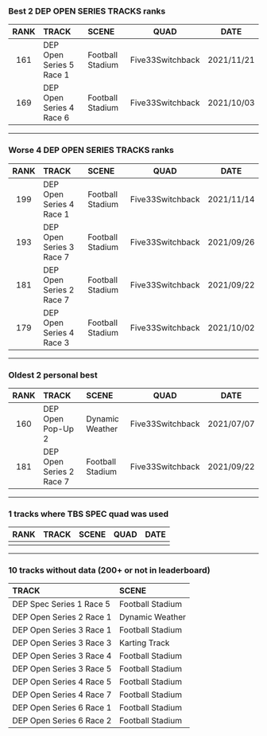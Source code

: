 ### Best 2 DEP OPEN SERIES TRACKS ranks
|RANK|TRACK|SCENE|QUAD|DATE|
|:---:|:---|:---|:---:|:---:|
|161|DEP Open Series 5 Race 1|Football Stadium|Five33Switchback|2021/11/21|
|169|DEP Open Series 4 Race 6|Football Stadium|Five33Switchback|2021/10/03|
---
### Worse 4 DEP OPEN SERIES TRACKS ranks
|RANK|TRACK|SCENE|QUAD|DATE|
|:---:|:---|:---|:---:|:---:|
|199|DEP Open Series 4 Race 1|Football Stadium|Five33Switchback|2021/11/14|
|193|DEP Open Series 3 Race 7|Football Stadium|Five33Switchback|2021/09/26|
|181|DEP Open Series 2 Race 7|Football Stadium|Five33Switchback|2021/09/22|
|179|DEP Open Series 4 Race 3|Football Stadium|Five33Switchback|2021/10/02|
---
### Oldest 2 personal best
|RANK|TRACK|SCENE|QUAD|DATE|
|:---:|:---|:---|:---:|:---:|
|160|DEP Open Pop-Up 2|Dynamic Weather|Five33Switchback|2021/07/07|
|181|DEP Open Series 2 Race 7|Football Stadium|Five33Switchback|2021/09/22|
---
### 1 tracks where TBS SPEC quad was used
|RANK|TRACK|SCENE|QUAD|DATE|
|:---:|:---|:---|:---:|:---:|
||||||
---
### 10 tracks without data (200+ or not in leaderboard)
|TRACK|SCENE|
|:---|:---|
|DEP Spec Series 1 Race 5|Football Stadium|
|DEP Open Series 2 Race 1|Dynamic Weather|
|DEP Open Series 3 Race 1|Football Stadium|
|DEP Open Series 3 Race 3|Karting Track|
|DEP Open Series 3 Race 4|Football Stadium|
|DEP Open Series 3 Race 5|Football Stadium|
|DEP Open Series 4 Race 5|Football Stadium|
|DEP Open Series 4 Race 7|Football Stadium|
|DEP Open Series 6 Race 1|Football Stadium|
|DEP Open Series 6 Race 2|Football Stadium|
